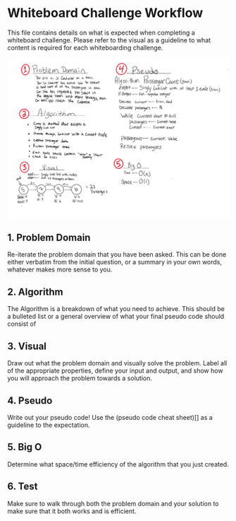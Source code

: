 # Whiteboard Challenge Workflow

This file contains details on what is expected when completing a whiteboard challenge. Please refer to the visual as a guideline 
to what content is required for each whiteboarding challenge.

![Example Whiteboard Image](./DataStructuresWhiteboard.PNG)

## 1. Problem Domain
Re-iterate the problem domain that you have been asked. This can be done either verbatim from the initial question, or a summary in your own words, whatever makes more sense to you. 

## 2. Algorithm
The Algorithm is a breakdown of what you need to achieve. This should be a bulleted list or a general overview of what your final pseudo code should consist of

## 3. Visual
Draw out what the problem domain and visually solve the problem. Label all of the appropriate properties, define your input and output, and show how you will approach the problem towards a solution. 

## 4. Pseudo
Write out your pseudo code! Use the (pseudo code cheat sheet)[] as a guideline to the expectation. 

## 5. Big O
Determine what space/time efficiency of the algorithm that you just created. 

## 6. Test
Make sure to walk through both the problem domain and your solution to make sure that it both works and is efficient. 
